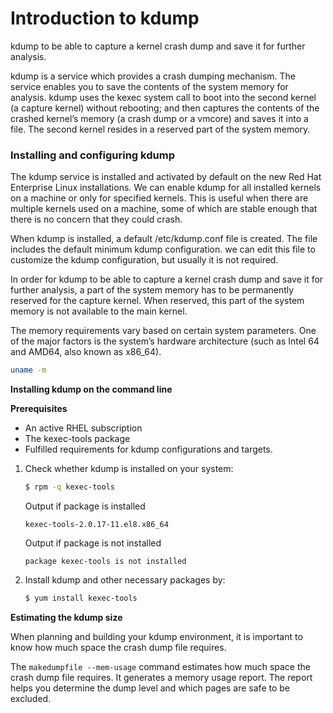 # Introduction to kdump

kdump to be able to capture a kernel crash dump and save it for further analysis.

kdump is a service which provides a crash dumping mechanism. The service enables you to save the contents of the system memory for analysis.
kdump uses the kexec system call to boot into the second kernel (a capture kernel) without rebooting; and then captures the contents of the crashed kernel’s memory (a crash dump or a vmcore) and saves it into a file. 
The second kernel resides in a reserved part of the system memory.

### **Installing and configuring kdump**

The kdump service is installed and activated by default on the new Red Hat Enterprise Linux installations. 
We can enable kdump for all installed kernels on a machine or only for specified kernels. This is useful when there are multiple kernels used on a machine, 
some of which are stable enough that there is no concern that they could crash.

When kdump is installed, a default /etc/kdump.conf file is created. 
The file includes the default minimum kdump configuration. we can edit this file to customize the kdump configuration, but usually it is not required.

In order for kdump to be able to capture a kernel crash dump and save it for further analysis, a part of the system memory has to be permanently reserved for the capture kernel. 
When reserved, this part of the system memory is not available to the main kernel.

The memory requirements vary based on certain system parameters. 
One of the major factors is the system’s hardware architecture (such as Intel 64 and AMD64, also known as x86_64).

```bash
uname -m
```

**Installing kdump on the command line**

**Prerequisites**
-   An active RHEL subscription
-   The kexec-tools package
-   Fulfilled requirements for kdump configurations and targets.
1.  Check whether kdump is installed on your system:
    ```bash
    $ rpm -q kexec-tools
    ```

    Output if package is installed

    ```kexec-tools-2.0.17-11.el8.x86_64```
    
    Output if package is not installed

    ```
    package kexec-tools is not installed
    ```

2.  Install kdump and other necessary packages by:
    ```bash
    $ yum install kexec-tools
    ```

**Estimating the kdump size**

When planning and building your kdump environment, it is important to know how much space the crash dump file requires.

The ```makedumpfile --mem-usage``` command estimates how much space the crash dump file requires. 
It generates a memory usage report. The report helps you determine the dump level and which pages are safe to be excluded.
